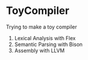 # ToyCompiler
Trying to make a toy compiler

1. Lexical Analysis with Flex
2. Semantic Parsing with Bison
3. Assembly with LLVM
